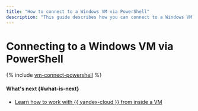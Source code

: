 ```yaml
---
title: "How to connect to a Windows VM via PowerShell"
description: "This guide describes how you can connect to a Windows VM via PowerShell."
---
```


# Connecting to a Windows VM via PowerShell

{% include [vm-connect-powershell](../../../_includes/compute/vm-connect-powershell.md) %}

#### What's next {#what-is-next}

* [Learn how to work with {{ yandex-cloud }} from inside a VM](auth-inside-vm.md)